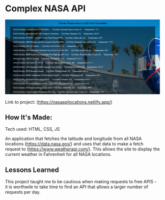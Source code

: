 # Complex NASA API

![Thumbnail](css/assets/thumbnail.png)

Link to project: (https://nasaapilocations.netlify.app/)


## How It's Made:
Tech used: HTML, CSS, JS

An application that fetches the latitude and longitude from all NASA locations (https://data.nasa.gov/) and uses that data to make a fetch request to (https://www.weatherapi.com/). This allows the site to display the current weather in Fahrenheit for all NASA locations.

## Lessons Learned

This project taught me to be cautious when making requests to free APIS - it is worthwile to take time to find an API that allows a larger number of requests per day.